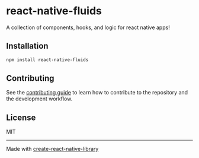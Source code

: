 # react-native-fluids

A collection of components, hooks, and logic for react native apps!

## Installation

```sh
npm install react-native-fluids
```

<!-- ## Usage

```js
import { multiply } from 'react-native-fluids';

// ...

const result = await multiply(3, 7);
``` -->

## Contributing

See the [contributing guide](CONTRIBUTING.md) to learn how to contribute to the repository and the development workflow.

## License

MIT

---

Made with [create-react-native-library](https://github.com/callstack/react-native-builder-bob)
